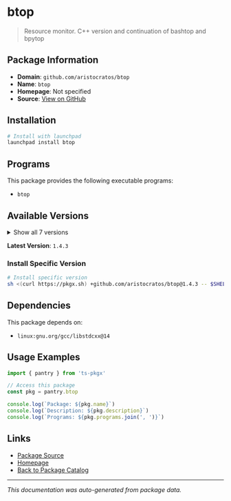 # btop

> Resource monitor. C++ version and continuation of bashtop and bpytop

## Package Information

- **Domain**: `github.com/aristocratos/btop`
- **Name**: `btop`
- **Homepage**: Not specified
- **Source**: [View on GitHub](https://github.com/pkgxdev/pantry/tree/main/projects/github.com/aristocratos/btop/package.yml)

## Installation

```bash
# Install with launchpad
launchpad install btop
```

## Programs

This package provides the following executable programs:

- `btop`

## Available Versions

<details>
<summary>Show all 7 versions</summary>

- `1.4.3`, `1.4.2`, `1.4.1`, `1.4.0`, `1.3.2`
- `1.3.1`, `1.3.0`

</details>

**Latest Version**: `1.4.3`

### Install Specific Version

```bash
# Install specific version
sh <(curl https://pkgx.sh) +github.com/aristocratos/btop@1.4.3 -- $SHELL -i
```

## Dependencies

This package depends on:

- `linux:gnu.org/gcc/libstdcxx@14`

## Usage Examples

```typescript
import { pantry } from 'ts-pkgx'

// Access this package
const pkg = pantry.btop

console.log(`Package: ${pkg.name}`)
console.log(`Description: ${pkg.description}`)
console.log(`Programs: ${pkg.programs.join(', ')}`)
```

## Links

- [Package Source](https://github.com/pkgxdev/pantry/tree/main/projects/github.com/aristocratos/btop/package.yml)
- [Homepage](#)
- [Back to Package Catalog](../package-catalog.md)

---

*This documentation was auto-generated from package data.*
